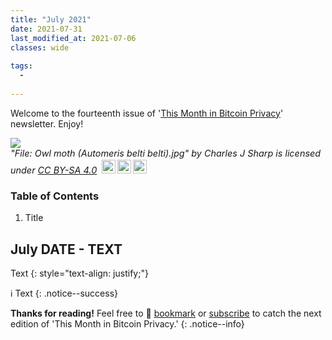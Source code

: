 ```yaml
---
title: "July 2021"
date: 2021-07-31
last_modified_at: 2021-07-06
classes: wide
  
tags:
  - 
  
---
```


Welcome to the fourteenth issue of '[This Month in Bitcoin Privacy](https://enegnei.github.io/This-Month-In-Bitcoin-Privacy/about/)' newsletter. Enjoy!

<p style="font-size: 0.9rem;font-style: italic;"><img style="display: block;" src="https://upload.wikimedia.org/wikipedia/commons/6/66/Owl_moth_%28Automeris_belti_belti%29.jpg" href="https://commons.wikimedia.org/w/index.php?curid=80249416">"File: Owl moth (Automeris belti belti).jpg"</a><span> by <span>Charles J Sharp</span></span> is licensed under <a href="https://creativecommons.org/licenses/by-sa/4.0?ref=ccsearch&atype=html" style="margin-right: 5px;">CC BY-SA 4.0</a><a href="https://creativecommons.org/licenses/by-sa/4.0?ref=ccsearch&atype=html" target="_blank" rel="noopener noreferrer" style="display: inline-block;white-space: none;margin-top: 2px;margin-left: 3px;height: 22px !important;"><img style="height: inherit;margin-right: 3px;display: inline-block;" src="https://search.creativecommons.org/static/img/cc_icon.svg?image_id=8fe14988-0d6a-4428-8513-0f575b6c6c70" /><img style="height: inherit;margin-right: 3px;display: inline-block;" src="https://search.creativecommons.org/static/img/cc-by_icon.svg" /><img style="height: inherit;margin-right: 3px;display: inline-block;" src="https://search.creativecommons.org/static/img/cc-sa_icon.svg" /></a></p>

### Table of Contents

1. Title

## July DATE - TEXT

Text
{: style="text-align: justify;"}

:information_source: Text
{: .notice--success}

**Thanks for reading!** Feel free to :bookmark: [bookmark](https://enegnei.github.io/This-Month-In-Bitcoin-Privacy/feed.xml) or [subscribe](https://github.com/Enegnei/This-Month-In-Bitcoin-Privacy) to catch the next edition of 'This Month in Bitcoin Privacy.'
{: .notice--info}
